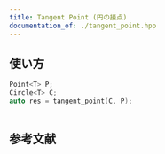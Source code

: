 ```yaml
---
title: Tangent Point (円の接点)
documentation_of: ./tangent_point.hpp
---
```


## 使い方

```cpp
Point<T> P;
Circle<T> C;
auto res = tangent_point(C, P);
   
```

## 参考文献
